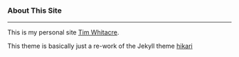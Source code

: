 ### About This Site

---

This is my personal site [Tim Whitacre](http://timw.co).

This theme is basically just a re-work of the Jekyll theme [hikari](https://github.com/m3xm/hikari-for-Jekyll) 